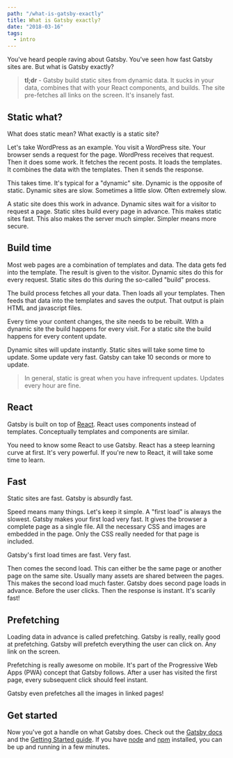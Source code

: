 ```yaml
---
path: "/what-is-gatsby-exactly"
title: What is Gatsby exactly?
date: "2018-03-16"
tags:
  - intro
---
```

You've heard people raving about Gatsby. You've seen how fast Gatsby sites are. But what is Gatsby exactly?

> **tl;dr** - Gatsby build static sites from dynamic data. It sucks in your data, combines that with your React components, and builds. The site pre-fetches all links on the screen. It's insanely fast.

## Static what?

What does static mean? What exactly is a static site?

Let's take WordPress as an example. You visit a WordPress site. Your browser sends a request for the page. WordPress receives that request. Then it does some work. It fetches the recent posts. It loads the templates. It combines the data with the templates. Then it sends the response.

This takes time. It's typical for a "dynamic" site. Dynamic is the opposite of static. Dynamic sites are slow. Sometimes a little slow. Often extremely slow.

A static site does this work in advance. Dynamic sites wait for a visitor to request a page. Static sites build every page in advance. This makes static sites fast. This also makes the server much simpler. Simpler means more secure.

## Build time

Most web pages are a combination of templates and data. The data gets fed into the template. The result is given to the visitor. Dynamic sites do this for every request. Static sites do this during the so-called "build" process.

The build process fetches all your data. Then loads all your templates. Then feeds that data into the templates and saves the output. That output is plain HTML and javascript files.

Every time your content changes, the site needs to be rebuilt. With a dynamic site the build happens for every visit. For a static site the build happens for every content update.

Dynamic sites will update instantly. Static sites will take some time to update. Some update very fast. Gatsby can take 10 seconds or more to update.

> In general, static is great when you have infrequent updates. Updates every hour are fine.

## React

Gatsby is built on top of [React](https://reactjs.org/). React uses components instead of templates. Conceptually templates and components are similar.

You need to know some React to use Gatsby. React has a steep learning curve at first. It's very powerful. If you're new to React, it will take some time to learn.

## Fast

Static sites are fast. Gatsby is absurdly fast.

Speed means many things. Let's keep it simple. A "first load" is always the slowest. Gatsby makes your first load very fast. It gives the browser a complete page as a single file. All the necessary CSS and images are embedded in the page. Only the CSS really needed for that page is included.

Gatsby's first load times are fast. Very fast.

Then comes the second load. This can either be the same page or another page on the same site. Usually many assets are shared between the pages. This makes the second load much faster. Gatsby does second page loads in advance. Before the user clicks. Then the response is instant. It's scarily fast!

## Prefetching

Loading data in advance is called prefetching. Gatsby is really, really good at prefetching. Gatsby will prefetch everything the user can click on. Any link on the screen.

Prefetching is really awesome on mobile. It's part of the Progressive Web Apps (PWA) concept that Gatsby follows. After a user has visited the first page, every subsequent click should feel instant.

Gatsby even prefetches all the images in linked pages!

## Get started

Now you've got a handle on what Gatsby does. Check out the [Gatsby docs](https://www.gatsbyjs.org/docs/) and the [Getting Started guide](https://www.gatsbyjs.org/docs/). If you have [node](https://nodejs.org/) and [npm](https://www.npmjs.com/) installed, you can be up and running in a few minutes.
